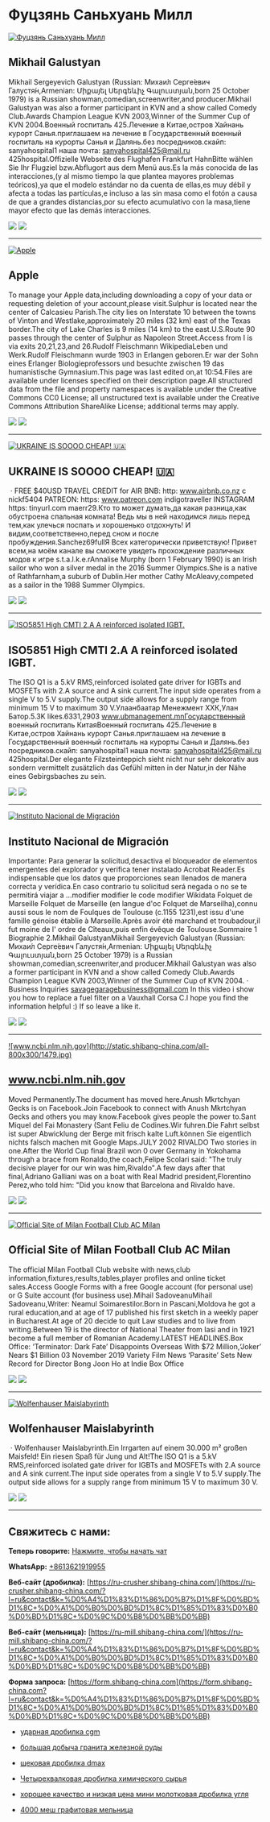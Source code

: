 # Фуцзянь Саньхуань Милл

<a href="https://swt.shibang-china.com/?l=ru&img&k=%D0%A4%D1%83%D1%86%D0%B7%D1%8F%D0%BD%D1%8C+%D0%A1%D0%B0%D0%BD%D1%8C%D1%85%D1%83%D0%B0%D0%BD%D1%8C+%D0%9C%D0%B8%D0%BB%D0%BB" target="_blank">![Фуцзянь Саньхуань Милл](http://static.shibang-china.com/all-800x300/354.jpg)</a>

## Mikhail Galustyan
Mikhail Sergeyevich Galustyan (Russian: Михаи́л Серге́евич Галустя́н,Armenian: Միքայել Սերգեևիչ Գալուստյան,born 25 October 1979) is a Russian showman,comedian,screenwriter,and producer.Mikhail Galustyan was also a former participant in KVN and a show called Comedy Club.Awards Champion League KVN 2003,Winner of the Summer Cup of KVN 2004.Военный госпиталь 425.Лечение в Китае,остров Хайнань курорт Санья.приглашаем на лечение в Государственный военный госпиталь на курорты Санья и Далянь.без посредников.скайп: sanyahospital1 наша почта: sanyahospital425@mail.ru 425hospital.Offizielle Webseite des Flughafen Frankfurt HahnBitte w&#228;hlen Sie Ihr Flugziel bzw.Abflugort aus dem Men&#252; aus.Es la m&#225;s conocida de las interacciones,(y al mismo tiempo la que plantea mayores problemas te&#243;ricos),ya que el modelo est&#225;ndar no da cuenta de ellas,es muy d&#233;bil y afecta a todas las part&#237;culas,e incluso a las sin masa como el fot&#243;n a causa de que a grandes distancias,por su efecto acumulativo con la masa,tiene mayor efecto que las dem&#225;s interacciones.


<a href="https://whatsapp.shibangsoft.com/WhatsApp.php" target="_blank" title="WhatsApp">![](http://static.shibang-china.com/icon/whatsapp.png)</a> <a href="https://swt.shibang-china.com/?l=ru&icon&k=%D0%A4%D1%83%D1%86%D0%B7%D1%8F%D0%BD%D1%8C+%D0%A1%D0%B0%D0%BD%D1%8C%D1%85%D1%83%D0%B0%D0%BD%D1%8C+%D0%9C%D0%B8%D0%BB%D0%BB" target="_blank">![](http://static.shibang-china.com/icon/chat-ru.png)</a>

---

<a href="https://swt.shibang-china.com/?l=ru&img&k=%D0%A4%D1%83%D1%86%D0%B7%D1%8F%D0%BD%D1%8C+%D0%A1%D0%B0%D0%BD%D1%8C%D1%85%D1%83%D0%B0%D0%BD%D1%8C+%D0%9C%D0%B8%D0%BB%D0%BB" target="_blank">![Apple](http://static.shibang-china.com/all-800x300/1192.jpg)</a>

## Apple
To manage your Apple data,including downloading a copy of your data or requesting deletion of your account,please visit.Sulphur is located near the center of Calcasieu Parish.The city lies on Interstate 10 between the towns of Vinton and Westlake,approximately 20 miles (32 km) east of the Texas border.The city of Lake Charles is 9 miles (14 km) to the east.U.S.Route 90 passes through the center of Sulphur as Napoleon Street.Access from I is via exits 20,21,23,and 26.Rudolf Fleischmann WikipediaLeben und Werk.Rudolf Fleischmann wurde 1903 in Erlangen geboren.Er war der Sohn eines Erlanger Biologieprofessors und besuchte zwischen 19 das humanistische Gymnasium.This page was last edited on,at 10:54.Files are available under licenses specified on their description page.All structured data from the file and property namespaces is available under the Creative Commons CC0 License; all unstructured text is available under the Creative Commons Attribution ShareAlike License; additional terms may apply.


<a href="https://whatsapp.shibangsoft.com/WhatsApp.php" target="_blank" title="WhatsApp">![](http://static.shibang-china.com/icon/whatsapp.png)</a> <a href="https://swt.shibang-china.com/?l=ru&icon&k=%D0%A4%D1%83%D1%86%D0%B7%D1%8F%D0%BD%D1%8C+%D0%A1%D0%B0%D0%BD%D1%8C%D1%85%D1%83%D0%B0%D0%BD%D1%8C+%D0%9C%D0%B8%D0%BB%D0%BB" target="_blank">![](http://static.shibang-china.com/icon/chat-ru.png)</a>

---

<a href="https://swt.shibang-china.com/?l=ru&img&k=%D0%A4%D1%83%D1%86%D0%B7%D1%8F%D0%BD%D1%8C+%D0%A1%D0%B0%D0%BD%D1%8C%D1%85%D1%83%D0%B0%D0%BD%D1%8C+%D0%9C%D0%B8%D0%BB%D0%BB" target="_blank">![UKRAINE IS SOOOO CHEAP! 🇺🇦](http://static.shibang-china.com/all-800x300/756.jpg)</a>

## UKRAINE IS SOOOO CHEAP! 🇺🇦
&nbsp;&#0183;&#32; FREE $40USD TRAVEL CREDIT for AIR BNB: http: www.airbnb.co.nz c nickf5404 PATREON: https: www.patreon.com indigotraveller INSTAGRAM https: tinyurl.com maerr29.Кто то может думать,да какая разница,как обустроена спальная комната! Ведь мы в ней находимся лишь перед тем,как улечься поспать и хорошенько отдохнуть! И видим,соответственно,перед сном и после пробуждения.Sanchez69fullЯ Всех категорически приветствую! Привет всем,на моём канале вы сможете увидеть прохождение различных модов к игре s.t.a.l.k.e.rAnnalise Murphy (born 1 February 1990) is an Irish sailor who won a silver medal in the 2016 Summer Olympics.She is a native of Rathfarnham,a suburb of Dublin.Her mother Cathy McAleavy,competed as a sailor in the 1988 Summer Olympics.


<a href="https://whatsapp.shibangsoft.com/WhatsApp.php" target="_blank" title="WhatsApp">![](http://static.shibang-china.com/icon/whatsapp.png)</a> <a href="https://swt.shibang-china.com/?l=ru&icon&k=%D0%A4%D1%83%D1%86%D0%B7%D1%8F%D0%BD%D1%8C+%D0%A1%D0%B0%D0%BD%D1%8C%D1%85%D1%83%D0%B0%D0%BD%D1%8C+%D0%9C%D0%B8%D0%BB%D0%BB" target="_blank">![](http://static.shibang-china.com/icon/chat-ru.png)</a>

---

<a href="https://swt.shibang-china.com/?l=ru&img&k=%D0%A4%D1%83%D1%86%D0%B7%D1%8F%D0%BD%D1%8C+%D0%A1%D0%B0%D0%BD%D1%8C%D1%85%D1%83%D0%B0%D0%BD%D1%8C+%D0%9C%D0%B8%D0%BB%D0%BB" target="_blank">![ISO5851 High CMTI 2.A A reinforced isolated IGBT.](http://static.shibang-china.com/all-800x300/379.jpg)</a>

## ISO5851 High CMTI 2.A A reinforced isolated IGBT.
The ISO Q1 is a 5.kV RMS,reinforced isolated gate driver for IGBTs and MOSFETs with 2.A source and A sink current.The input side operates from a single V to 5.V supply.The output side allows for a supply range from minimum 15 V to maximum 30 V.Улаанбаатар Менежмент ХХК,Улан Батор.5.3K likes.6331,2903 www.ubmanagement.mnГосударственный военный госпиталь КитаяВоенный госпиталь 425.Лечение в Китае,остров Хайнань курорт Санья.приглашаем на лечение в Государственный военный госпиталь на курорты Санья и Далянь.без посредников.скайп: sanyahospital1 наша почта: sanyahospital425@mail.ru 425hospital.Der elegante Filzsteinteppich sieht nicht nur sehr dekorativ aus sondern vermittelt zus&#228;tzlich das Gef&#252;hl mitten in der Natur,in der N&#228;he eines Gebirgsbaches zu sein.


<a href="https://whatsapp.shibangsoft.com/WhatsApp.php" target="_blank" title="WhatsApp">![](http://static.shibang-china.com/icon/whatsapp.png)</a> <a href="https://swt.shibang-china.com/?l=ru&icon&k=%D0%A4%D1%83%D1%86%D0%B7%D1%8F%D0%BD%D1%8C+%D0%A1%D0%B0%D0%BD%D1%8C%D1%85%D1%83%D0%B0%D0%BD%D1%8C+%D0%9C%D0%B8%D0%BB%D0%BB" target="_blank">![](http://static.shibang-china.com/icon/chat-ru.png)</a>

---

<a href="https://swt.shibang-china.com/?l=ru&img&k=%D0%A4%D1%83%D1%86%D0%B7%D1%8F%D0%BD%D1%8C+%D0%A1%D0%B0%D0%BD%D1%8C%D1%85%D1%83%D0%B0%D0%BD%D1%8C+%D0%9C%D0%B8%D0%BB%D0%BB" target="_blank">![Instituto Nacional de Migraci&#243;n](http://static.shibang-china.com/all-800x300/1129.jpg)</a>

## Instituto Nacional de Migraci&#243;n
Importante: Para generar la solicitud,desactiva el bloqueador de elementos emergentes del explorador y verifica tener instalado Acrobat Reader.Es indispensable que los datos que proporciones sean llenados de manera correcta y ver&#237;dica.En caso contrario tu solicitud ser&#225; negada o no se te permitir&#225; viajar a …modifier modifier le code modifier Wikidata Folquet de Marseille Folquet de Marseille (en langue d'oc Folquet de Marseilha),connu aussi sous le nom de Foulques de Toulouse (c.1155 1231),est issu d'une famille g&#233;noise &#233;tablie &#224; Marseille.Apr&#232;s avoir &#233;t&#233; marchand et troubadour,il fut moine de l' ordre de C&#238;teaux,puis enfin &#233;v&#234;que de Toulouse.Sommaire 1 Biographie 2.Mikhail GalustyanMikhail Sergeyevich Galustyan (Russian: Михаи́л Серге́евич Галустя́н,Armenian: Միքայել Սերգեևիչ Գալուստյան,born 25 October 1979) is a Russian showman,comedian,screenwriter,and producer.Mikhail Galustyan was also a former participant in KVN and a show called Comedy Club.Awards Champion League KVN 2003,Winner of the Summer Cup of KVN 2004.&nbsp;&#0183;&#32;Business Inquiries savagegaragebusiness@gmail.com In this video i show you how to replace a fuel filter on a Vauxhall Corsa C.I hope you find the information helpful :) If so leave a like it.


<a href="https://whatsapp.shibangsoft.com/WhatsApp.php" target="_blank" title="WhatsApp">![](http://static.shibang-china.com/icon/whatsapp.png)</a> <a href="https://swt.shibang-china.com/?l=ru&icon&k=%D0%A4%D1%83%D1%86%D0%B7%D1%8F%D0%BD%D1%8C+%D0%A1%D0%B0%D0%BD%D1%8C%D1%85%D1%83%D0%B0%D0%BD%D1%8C+%D0%9C%D0%B8%D0%BB%D0%BB" target="_blank">![](http://static.shibang-china.com/icon/chat-ru.png)</a>

---

<a href="https://swt.shibang-china.com/?l=ru&img&k=%D0%A4%D1%83%D1%86%D0%B7%D1%8F%D0%BD%D1%8C+%D0%A1%D0%B0%D0%BD%D1%8C%D1%85%D1%83%D0%B0%D0%BD%D1%8C+%D0%9C%D0%B8%D0%BB%D0%BB" target="_blank">![www.ncbi.nlm.nih.gov](http://static.shibang-china.com/all-800x300/1479.jpg)</a>

## www.ncbi.nlm.nih.gov
Moved Permanently.The document has moved here.Anush Mkrtchyan Gecks is on Facebook.Join Facebook to connect with Anush Mkrtchyan Gecks and others you may know.Facebook gives people the power to.Sant Miquel del Fai Monastery (Sant Feliu de Codines.Wir fuhren.Die Fahrt selbst ist super Abwicklung der Berge mit frisch kalte Luft.k&#246;nnen Sie eigentlich nichts falsch machen mit Google Maps.JULY 2002 RIVALDO Two stories in one.After the World Cup final Brazil won 0 over Germany in Yokohama through a brace from Ronaldo,the coach,Felipe Scolari said: &quot;The truly decisive player for our win was him,Rivaldo&quot;.A few days after that final,Adriano Galliani was on a boat with Real Madrid president,Florentino Perez,who told him: &quot;Did you know that Barcelona and Rivaldo have.


<a href="https://whatsapp.shibangsoft.com/WhatsApp.php" target="_blank" title="WhatsApp">![](http://static.shibang-china.com/icon/whatsapp.png)</a> <a href="https://swt.shibang-china.com/?l=ru&icon&k=%D0%A4%D1%83%D1%86%D0%B7%D1%8F%D0%BD%D1%8C+%D0%A1%D0%B0%D0%BD%D1%8C%D1%85%D1%83%D0%B0%D0%BD%D1%8C+%D0%9C%D0%B8%D0%BB%D0%BB" target="_blank">![](http://static.shibang-china.com/icon/chat-ru.png)</a>

---

<a href="https://swt.shibang-china.com/?l=ru&img&k=%D0%A4%D1%83%D1%86%D0%B7%D1%8F%D0%BD%D1%8C+%D0%A1%D0%B0%D0%BD%D1%8C%D1%85%D1%83%D0%B0%D0%BD%D1%8C+%D0%9C%D0%B8%D0%BB%D0%BB" target="_blank">![Official Site of Milan Football Club AC Milan](http://static.shibang-china.com/all-800x300/1143.jpg)</a>

## Official Site of Milan Football Club AC Milan
The official Milan Football Club website with news,club information,fixtures,results,tables,player profiles and online ticket sales.Access Google Forms with a free Google account (for personal use) or G Suite account (for business use).Mihail SadoveanuMihail Sadoveanu,Writer: Neamul Soimarestilor.Born in Pascani,Moldova he got a rural education,and at age of 17 published his first sketch in a weekly paper in Bucharest.At age of 20 decide to quit Law studies and to live from writing.Between 19 is the director of National Theater from Iasi and in 1921 become a full member of Romanian Academy.LATEST HEADLINES.Box Office: ‘Terminator: Dark Fate’ Disappoints Overseas With $72 Million,‘Joker’ Nears $1 Billion 03 November 2019 Variety Film News ‘Parasite’ Sets New Record for Director Bong Joon Ho at Indie Box Office


<a href="https://whatsapp.shibangsoft.com/WhatsApp.php" target="_blank" title="WhatsApp">![](http://static.shibang-china.com/icon/whatsapp.png)</a> <a href="https://swt.shibang-china.com/?l=ru&icon&k=%D0%A4%D1%83%D1%86%D0%B7%D1%8F%D0%BD%D1%8C+%D0%A1%D0%B0%D0%BD%D1%8C%D1%85%D1%83%D0%B0%D0%BD%D1%8C+%D0%9C%D0%B8%D0%BB%D0%BB" target="_blank">![](http://static.shibang-china.com/icon/chat-ru.png)</a>

---

<a href="https://swt.shibang-china.com/?l=ru&img&k=%D0%A4%D1%83%D1%86%D0%B7%D1%8F%D0%BD%D1%8C+%D0%A1%D0%B0%D0%BD%D1%8C%D1%85%D1%83%D0%B0%D0%BD%D1%8C+%D0%9C%D0%B8%D0%BB%D0%BB" target="_blank">![Wolfenhauser Maislabyrinth](http://static.shibang-china.com/all-800x300/654.jpg)</a>

## Wolfenhauser Maislabyrinth
&nbsp;&#0183;&#32;Wolfenhauser Maislabyrinth.Ein Irrgarten auf einem 30.000 m&#178; gro&#223;en Maisfeld! Ein riesen Spa&#223; f&#252;r Jung und Alt!The ISO Q1 is a 5.kV RMS,reinforced isolated gate driver for IGBTs and MOSFETs with 2.A source and A sink current.The input side operates from a single V to 5.V supply.The output side allows for a supply range from minimum 15 V to maximum 30 V.

<a href="https://whatsapp.shibangsoft.com/WhatsApp.php" target="_blank" title="WhatsApp">![](http://static.shibang-china.com/icon/whatsapp.png)</a> <a href="https://swt.shibang-china.com/?l=ru&icon&k=%D0%A4%D1%83%D1%86%D0%B7%D1%8F%D0%BD%D1%8C+%D0%A1%D0%B0%D0%BD%D1%8C%D1%85%D1%83%D0%B0%D0%BD%D1%8C+%D0%9C%D0%B8%D0%BB%D0%BB" target="_blank">![](http://static.shibang-china.com/icon/chat-ru.png)</a>

---
## Свяжитесь с нами:

**Теперь говорите:** [Нажмите, чтобы начать чат](https://swt.shibang-china.com?l=ru&contact&k=%D0%A4%D1%83%D1%86%D0%B7%D1%8F%D0%BD%D1%8C+%D0%A1%D0%B0%D0%BD%D1%8C%D1%85%D1%83%D0%B0%D0%BD%D1%8C+%D0%9C%D0%B8%D0%BB%D0%BB)

**WhatsApp:**  [+8613621919955](https://whatsapp.shibangsoft.com/WhatsApp.php)

**Веб-сайт (дробилка):** [https://ru-crusher.shibang-china.com/](https://ru-crusher.shibang-china.com/?l=ru&contact&k=%D0%A4%D1%83%D1%86%D0%B7%D1%8F%D0%BD%D1%8C+%D0%A1%D0%B0%D0%BD%D1%8C%D1%85%D1%83%D0%B0%D0%BD%D1%8C+%D0%9C%D0%B8%D0%BB%D0%BB)

**Веб-сайт (мельница):** [https://ru-mill.shibang-china.com/](https://ru-mill.shibang-china.com/?l=ru&contact&k=%D0%A4%D1%83%D1%86%D0%B7%D1%8F%D0%BD%D1%8C+%D0%A1%D0%B0%D0%BD%D1%8C%D1%85%D1%83%D0%B0%D0%BD%D1%8C+%D0%9C%D0%B8%D0%BB%D0%BB)

**Форма запроса:** [https://form.shibang-china.com](https://form.shibang-china.com?l=ru&contact&k=%D0%A4%D1%83%D1%86%D0%B7%D1%8F%D0%BD%D1%8C+%D0%A1%D0%B0%D0%BD%D1%8C%D1%85%D1%83%D0%B0%D0%BD%D1%8C+%D0%9C%D0%B8%D0%BB%D0%BB)

* [ударная дробилка cgm](../131/%D1%83%D0%B4%D0%B0%D1%80%D0%BD%D0%B0%D1%8F%20%D0%B4%D1%80%D0%BE%D0%B1%D0%B8%D0%BB%D0%BA%D0%B0%20cgm.md)

* [большая добыча гранита железной руды](../134/%D0%B1%D0%BE%D0%BB%D1%8C%D1%88%D0%B0%D1%8F%20%D0%B4%D0%BE%D0%B1%D1%8B%D1%87%D0%B0%20%D0%B3%D1%80%D0%B0%D0%BD%D0%B8%D1%82%D0%B0%20%D0%B6%D0%B5%D0%BB%D0%B5%D0%B7%D0%BD%D0%BE%D0%B9%20%D1%80%D1%83%D0%B4%D1%8B.md)

* [щековая дробилка dmax](../131/%D1%89%D0%B5%D0%BA%D0%BE%D0%B2%D0%B0%D1%8F%20%D0%B4%D1%80%D0%BE%D0%B1%D0%B8%D0%BB%D0%BA%D0%B0%20dmax.md)

* [Четырехвалковая дробилка химического сырья](../133/%D0%A7%D0%B5%D1%82%D1%8B%D1%80%D0%B5%D1%85%D0%B2%D0%B0%D0%BB%D0%BA%D0%BE%D0%B2%D0%B0%D1%8F%20%D0%B4%D1%80%D0%BE%D0%B1%D0%B8%D0%BB%D0%BA%D0%B0%20%D1%85%D0%B8%D0%BC%D0%B8%D1%87%D0%B5%D1%81%D0%BA%D0%BE%D0%B3%D0%BE%20%D1%81%D1%8B%D1%80%D1%8C%D1%8F.md)

* [хорошее качество и низкая цена мини молотковая дробилка угля](../131/%D1%85%D0%BE%D1%80%D0%BE%D1%88%D0%B5%D0%B5%20%D0%BA%D0%B0%D1%87%D0%B5%D1%81%D1%82%D0%B2%D0%BE%20%D0%B8%20%D0%BD%D0%B8%D0%B7%D0%BA%D0%B0%D1%8F%20%D1%86%D0%B5%D0%BD%D0%B0%20%D0%BC%D0%B8%D0%BD%D0%B8%20%D0%BC%D0%BE%D0%BB%D0%BE%D1%82%D0%BA%D0%BE%D0%B2%D0%B0%D1%8F%20%D0%B4%D1%80%D0%BE%D0%B1%D0%B8%D0%BB%D0%BA%D0%B0%20%D1%83%D0%B3%D0%BB%D1%8F.md)

* [4000 меш графитовая мельница](../131/4000%20%D0%BC%D0%B5%D1%88%20%D0%B3%D1%80%D0%B0%D1%84%D0%B8%D1%82%D0%BE%D0%B2%D0%B0%D1%8F%20%D0%BC%D0%B5%D0%BB%D1%8C%D0%BD%D0%B8%D1%86%D0%B0.md)